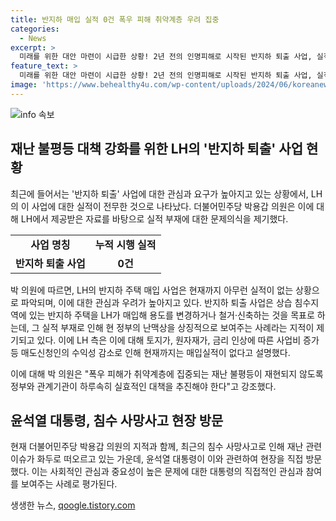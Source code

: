 ```yaml
---
title: 반지하 매입 실적 0건 폭우 피해 취약계층 우려 집중
categories:
  - News
excerpt: >
  미래를 위한 대안 마련이 시급한 상황! 2년 전의 인명피해로 시작된 반지하 퇴출 사업, 실적은 전무. LH는 이유로 인해 매입실적 없었다고 설명하며, 박용갑 의원은 현 정부의 난맥상으로 지적. 취약계층 보호 다짐하면서도 실천이 미흡한 정부에 비판적인 목소리. 재난 불평등 재현 막기 위해 실효적인 대책 마련이 시급하다고 요구!
feature_text: >
  미래를 위한 대안 마련이 시급한 상황! 2년 전의 인명피해로 시작된 반지하 퇴출 사업, 실적은 전무. LH는 이유로 인해 매입실적 없었다고 설명하며, 박용갑 의원은 현 정부의 난맥상으로 지적. 취약계층 보호 다짐하면서도 실천이 미흡한 정부에 비판적인 목소리. 재난 불평등 재현 막기 위해 실효적인 대책 마련이 시급하다고 요구!
image: 'https://www.behealthy4u.com/wp-content/uploads/2024/06/koreanews.jpg'
---
```


<p><img src="https://www.behealthy4u.com/wp-content/uploads/2024/06/koreanews.jpg" alt="info 속보" /></p>

<h2 data-ke-size="size26">재난 불평등 대책 강화를 위한 LH의 '반지하 퇴출' 사업 현황</h2>

<p data-ke-size="size16">최근에 들어서는 '반지하 퇴출' 사업에 대한 관심과 요구가 높아지고 있는 상황에서, LH의 이 사업에 대한 실적이 전무한 것으로 나타났다. 더불어민주당 박용갑 의원은 이에 대해 LH에서 제공받은 자료를 바탕으로 실적 부재에 대한 문제의식을 제기했다.</p>

<table>
  <tr>
    <td style="text-align: center; height: 17px;"><b>사업 명칭</b></td>
    <td style="text-align: center; height: 17px;"><b>누적 시행 실적</b></td>
  </tr>
  <tr>
    <td style="text-align: center; height: 17px;"><b>반지하 퇴출 사업</b></td>
    <td style="text-align: center; height: 17px;"><b>0건</b></td>
  </tr>
</table>

<p data-ke-size="size16">박 의원에 따르면, LH의 반지하 주택 매입 사업은 현재까지 아무런 실적이 없는 상황으로 파악되며, 이에 대한 관심과 우려가 높아지고 있다. 반지하 퇴출 사업은 상습 침수지역에 있는 반지하 주택을 LH가 매입해 용도를 변경하거나 철거·신축하는 것을 목표로 하는데, 그 실적 부재로 인해 현 정부의 난맥상을 상징적으로 보여주는 사례라는 지적이 제기되고 있다. 이에 LH 측은 이에 대해 토지가, 원자재가, 금리 인상에 따른 사업비 증가 등 매도신청인의 수익성 감소로 인해 현재까지는 매입실적이 없다고 설명했다.</p>

<p data-ke-size="size16">이에 대해 박 의원은 "폭우 피해가 취약계층에 집중되는 재난 불평등이 재현되지 않도록 정부와 관계기관이 하루속히 실효적인 대책을 추진해야 한다"고 강조했다.</p>

<h2 data-ke-size="size26">윤석열 대통령, 침수 사망사고 현장 방문</h2>

<p data-ke-size="size16">현재 더불어민주당 박용갑 의원의 지적과 함께, 최근의 침수 사망사고로 인해 재난 관련 이슈가 화두로 떠오르고 있는 가운데, 윤석열 대통령이 이와 관련하여 현장을 직접 방문했다. 이는 사회적인 관심과 중요성이 높은 문제에 대한 대통령의 직접적인 관심과 참여를 보여주는 사례로 평가된다.</p>
생생한 뉴스, <a href="https://qoogle.tistory.com" rel="dofollow">qoogle.tistory.com</a>



